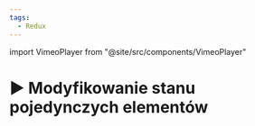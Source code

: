 ```yaml
---
tags:
  - Redux
---
```


import VimeoPlayer from "@site/src/components/VimeoPlayer"

# ▶️ Modyfikowanie stanu pojedynczych elementów

<VimeoPlayer videoId="318441873" />
